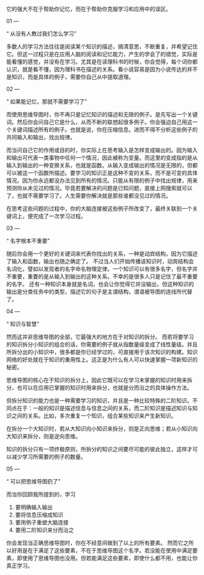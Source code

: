 
它的强大不在于帮助你记忆，而在于帮助你克服学习和应用中的误区。

01
—

“ 从没有人教过我们怎么学习”

多数人的学习方法往往是阅读某个知识的描述，搞清意思，不断重复，并希望记住它。但这一过程只是在应用人脑的阅读和记忆能力，产生的学会了的错觉，实际是能看懂的感觉，并没有在学习。尤其是在读理科书的时候，你会觉得，每个词你都认识，就是看不懂，因为理科书在描述的关系。看小说容易是因为小说传达的并不是知识，而是具体的例子，需要你自己从中提取道理。

02
—

“ 如果能记忆，那就不需要学习了”

而使用思维导图时，你不再只是记忆知识的描述和无限的例子。是先写出一个关键词。然后你会问自己它是什么，从而不断的联想起很多例子。你会强迫自己用这一个关键词描述所有的例子。也就是说，你在压缩信息。进而不得不分析这些例子的共同输入和输出，找出规律。

而当问自己它的作用或目的时，你实际上在思考输入是怎样变成输出的。因为输入和输出可代表一类事物中任何一个情况，因此被称为变量。而这里的变成指的是从输入到输出的一种变换关系，也就是函数。从输入变成输出的情况是无限的，但都可以被这一个函数所描述。要学习的知识正是这种不变的关系，而不是可变的具体情况。因为你永远都没办法见到所有的情况。只能从有限的例子中找出规律，用来预测你从未见过的情况。毕竟若要解决的问题是已知问题，直接上网搜索就可以了，也就不需要学习了。人生需要你解决就是那些谁都没见过的情况。
 
在思考这些问题的过程中，你的大脑连接被这些例子所改变了，最终关联到一个关键词上，便完成了一次学习过程。

03
—

“ 名字根本不重要”

随后你会用一个更好的关键词来代表你找出的关系，一种是动宾结构，因为它描述了输入和函数，输出也随之确定了。
不过当人们开始传播该知识时，动宾结构会名词化，譬如以发现者的名字命名物理定律。一个知识可以有很多名字，但名字并不重要，重要的是从输入到输出的这种关系。不幸的是很多人只是记住了最不重要的名字。
还有一种知识本身就是名词，也会让你觉得它并没输出，但这种知识的输出是分类任务中的类型，描述它的句子是主谓结构，谓语被导图的连线所代替了。

04
—

“ 知识与智慧”

然而这并非思维导图的全部，它最强大的地方在于对知识的拆分。
而若将要学习的知识拆分小知识的组合的话，你需要的例子就从指数量级变成了线性量级。并且所拆分出的小知识中，很多都是你已经学过的，可直接用于该次知识的构建。知识网络的好处就在于知识的重用性上。这正是为什么有人可以快速掌握一项新知识的秘密。

思维导图的核心在于知识的拆分上，因此它既可以在学习未掌握的知识时用来拆分，也可以在应用已掌握的知识时用来拆分，也就是分而治之的具体操作方法。

但拆分知识的能力也是一种需要学习的知识，并且是一种比较特殊的二阶知识。不同点在于：一般的知识是描述信息与信息之间的关系，而二阶知识是描述知识与知识之间的关系。比如，多次重复一个知识，组合某些知识来产生新知识。
 
在拆分一个大知识时，若从大知识向小知识来拆分，则是正向思维；若从小知识向大知识来拆分，则是逆向思维。
 
知识的拆分只有一项终极原则，所拆分的知识之间要尽可能的彼此独立，这样才可以减少学习所需要的例子的数量。

05
—

“ 可以把思维导图扔了”

而当你回顾我所提到的，学习
1. 要明确输入输出
2. 要将信息压缩成知识
3. 要用例子重塑大脑连接
4. 要用二阶知识来分而治之

你会发现当正确思维导图时，你在不经意间做到了以上的所有要素。
然而它之所以好用是在于满足了这些要素，不在于思维导图这个名字。若没能在使用中满足要素，即使用了思维导图也没用。但若能满足这些要素，即使什么都不用，也能让你真正学习。

